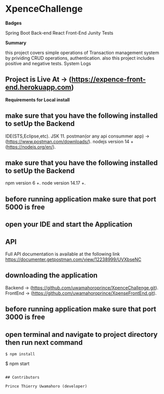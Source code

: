 # XpenceChallenge

**Badges**

Spring Boot Back-end
React Front-End
Junity Tests

**Summary**

this project covers simple operations of Transaction management system
by prividing CRUD operations, authentication.
also this project includes positive and negative tests.
System Logs

## Project is Live At -> (https://expence-front-end.herokuapp.com)

**Requirements for Local install**

## make sure that you have the following installed to setUp the Backend

IDE(STS,Eclipse,etc).
JSK 11.
postman(or any api consummer app) -> (https://www.postman.com/downloads/).
nodejs version 14 + (https://nodejs.org/en/).

## make sure that you have the following installed to setUp the Backend

npm version 6 +.
node version 14.17 +.


## before running application make sure that port 5000 is free
## open your IDE and start the Application

## API

Full API documentation is available at the following link
https://documenter.getpostman.com/view/12238999/UVXbseNC

## downloading the application

Backend -> (https://github.com/uwamahoroprince/XpenceChallenge.git).
FrontEnd -> (https://github.com/uwamahoroprince/XpenseFrontEnd.git).


## before running application make sure that port 3000 is free

## open terminal and navigate to project directory then run next command

```
$ npm install
```

$ npm start
```

## Contributors

Prince Thierry Uwamahoro (developer)
